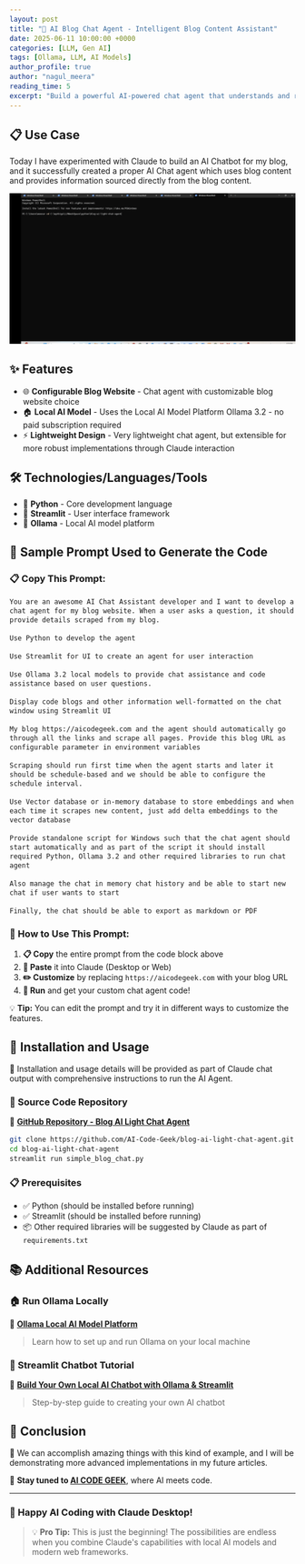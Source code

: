 ```yaml
---
layout: post
title: "🚀 AI Blog Chat Agent - Intelligent Blog Content Assistant"
date: 2025-06-11 10:00:00 +0000
categories: [LLM, Gen AI]
tags: [Ollama, LLM, AI Models]
author_profile: true
author: "nagul_meera"
reading_time: 5
excerpt: "Build a powerful AI-powered chat agent that understands and responds with your blog content using local AI models. No subscriptions required!"
---
```

## 📋 Use Case

Today I have experimented with Claude to build an AI Chatbot for my blog, and it successfully created a proper AI Chat agent which uses blog content and provides information sourced directly from the blog content.

![Blog Chatbot Screenshot](/docs/assets/images/2025/june/Intelligent-blog-bontent-assistant/blogchatbot.gif)
## ✨ Features

- 🌐 **Configurable Blog Website** - Chat agent with customizable blog website choice
- 🏠 **Local AI Model** - Uses the Local AI Model Platform Ollama 3.2 - no paid subscription required
- ⚡ **Lightweight Design** - Very lightweight chat agent, but extensible for more robust implementations through Claude interaction

## 🛠️ Technologies/Languages/Tools

- 🐍 **Python** - Core development language
- 🎨 **Streamlit** - User interface framework
- 🧠 **Ollama** - Local AI model platform

## 💬 Sample Prompt Used to Generate the Code

### 📋 Copy This Prompt:

```
You are an awesome AI Chat Assistant developer and I want to develop a chat agent for my blog website. When a user asks a question, it should provide details scraped from my blog.

Use Python to develop the agent

Use Streamlit for UI to create an agent for user interaction

Use Ollama 3.2 local models to provide chat assistance and code assistance based on user questions.

Display code blogs and other information well-formatted on the chat window using Streamlit UI

My blog https://aicodegeek.com and the agent should automatically go through all the links and scrape all pages. Provide this blog URL as configurable parameter in environment variables

Scraping should run first time when the agent starts and later it should be schedule-based and we should be able to configure the schedule interval.

Use Vector database or in-memory database to store embeddings and when each time it scrapes new content, just add delta embeddings to the vector database

Provide standalone script for Windows such that the chat agent should start automatically and as part of the script it should install required Python, Ollama 3.2 and other required libraries to run chat agent

Also manage the chat in memory chat history and be able to start new chat if user wants to start

Finally, the chat should be able to export as markdown or PDF
```

### 📝 How to Use This Prompt:

1. **📋 Copy** the entire prompt from the code block above
2. **📱 Paste** it into Claude (Desktop or Web)
3. **✏️ Customize** by replacing `https://aicodegeek.com` with your blog URL
4. **🚀 Run** and get your custom chat agent code!

💡 **Tip:** You can edit the prompt and try it in different ways to customize the features.

## 🚀 Installation and Usage

📝 Installation and usage details will be provided as part of Claude chat output with comprehensive instructions to run the AI Agent.

### 📁 Source Code Repository

🔗 **[GitHub Repository - Blog AI Light Chat Agent](https://github.com/AI-Code-Geek/blog-ai-light-chat-agent)**

```bash
git clone https://github.com/AI-Code-Geek/blog-ai-light-chat-agent.git
cd blog-ai-light-chat-agent
streamlit run simple_blog_chat.py
```

### 📋 Prerequisites

- ✅ Python (should be installed before running)
- ✅ Streamlit (should be installed before running)
- 📦 Other required libraries will be suggested by Claude as part of `requirements.txt`

## 📚 Additional Resources

### 🏠 Run Ollama Locally
🔗 **[Ollama Local AI Model Platform](https://aicodegeek.com/2025/06/18/ollama-local-ai-model-platform)**
> Learn how to set up and run Ollama on your local machine

### 🤖 Streamlit Chatbot Tutorial
🔗 **[Build Your Own Local AI Chatbot with Ollama & Streamlit](https://aicodegeek.com/2025/06/11/Build-Your-Own-Local-AI-Chatbot-with-Ollama-&-Streamlit)**
> Step-by-step guide to creating your own AI chatbot

## 🎯 Conclusion

🚀 We can accomplish amazing things with this kind of example, and I will be demonstrating more advanced implementations in my future articles. 

📢 **Stay tuned to [AI CODE GEEK](https://aicodegeek.com)**, where AI meets code.

---

### 🎉 Happy AI Coding with Claude Desktop!

> 💡 **Pro Tip:** This is just the beginning! The possibilities are endless when you combine Claude's capabilities with local AI models and modern web frameworks.